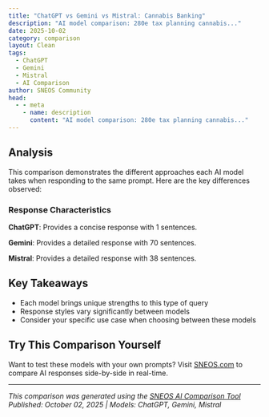 ```yaml
---
title: "ChatGPT vs Gemini vs Mistral: Cannabis Banking"
description: "AI model comparison: 280e tax planning cannabis..."
date: 2025-10-02
category: comparison
layout: Clean
tags:
  - ChatGPT
  - Gemini
  - Mistral
  - AI Comparison
author: SNEOS Community
head:
  - - meta
    - name: description
      content: "AI model comparison: 280e tax planning cannabis..."
---
```


<ChatComparison
  title="ChatGPT vs Gemini vs Mistral: Cannabis Banking"
  prompt="280e tax planning cannabis"
  :responses='{
    "ChatGPT": "Error calling OpenAI API.",
    "Gemini": "Okay, let\u0027s break down tax planning in the cannabis industry under Section 280E of the Internal Revenue Code. This is a complex area, and it\u0027s crucial to consult with qualified tax professionals and legal counsel specializing in cannabis businesses.  I am not a financial advisor, and this is not financial or legal advice.\n\n**Understanding Section 280E**\n\n*   **The Core Issue:** Section 280E of the Internal Revenue Code states that no deduction or credit shall be allowed for amounts paid or incurred in carrying on any trade or business that consists of trafficking in controlled substances (within the meaning of Schedule I and II of the Controlled Substances Act) which is prohibited by Federal law or the law of any State in which such trade or business is conducted.\n*   **Impact on Cannabis Businesses:** Because cannabis is still a Schedule I controlled substance at the federal level, 280E severely limits the deductions that cannabis businesses can take on their federal income tax returns, even in states where cannabis is legal.\n*   **The Result:** Cannabis businesses often pay significantly higher effective tax rates than other businesses because they can\u0027t deduct ordinary business expenses like rent, salaries, marketing, utilities, etc.\n\n**Tax Planning Strategies and Considerations**\n\nDespite the limitations of 280E, there are strategies that cannabis businesses can use to minimize their tax burden:\n\n1.  **Cost of Goods Sold (COGS) Maximization:**\n\n    *   **The Exception:** The IRS allows cannabis businesses to deduct their Cost of Goods Sold (COGS). This is the *direct* cost of producing or acquiring the inventory that is sold.\n    *   **Importance:** Maximizing COGS is critical to reducing taxable income.\n    *   **What\u0027s Included in COGS:**\n        *   *For Cultivators:* Direct materials (seeds, soil, nutrients), direct labor (for cultivation activities), and factory overhead (utilities, depreciation on cultivation equipment).\n        *   *For Processors/Manufacturers:* Direct materials (raw cannabis, packaging), direct labor (for processing/manufacturing), and factory overhead.\n        *   *For Retailers:* The cost of purchasing the cannabis products they sell.\n    *   **Careful Tracking:** Accurate and detailed record-keeping is essential to support your COGS calculations.\n    *   **Inventory Valuation Methods:** Choose an appropriate inventory valuation method (e.g., FIFO, weighted average).  The method must be applied consistently.\n    *   **Inventory Obsolescence:**  Account for obsolete or unsaleable inventory properly.  This may involve write-downs.\n2.  **Dual Business Structure (Careful Implementation Required):**\n\n    *   **The Concept:** Separate the cannabis business into two distinct businesses: one that directly handles cannabis (subject to 280E) and another that provides non-cannabis-related services.\n    *   **Examples:**\n        *   *Cannabis Business:* Cultivation, processing, and retail sales of cannabis.\n        *   *Non-Cannabis Business:* Consulting, security services, brand licensing, real estate holding (renting the property to the cannabis business), or providing equipment.\n    *   **Important Considerations:**\n        *   **Bona Fide Businesses:**  The non-cannabis business *must* be a legitimate business with its own operations, employees, and customers (if applicable). It cannot be a sham created solely to avoid taxes.\n        *   **Arm\u0027s Length Transactions:**  Transactions between the cannabis and non-cannabis businesses must be at \u0022arm\u0027s length,\u0022 meaning they should reflect fair market value.  Inflated prices or artificial transactions will be scrutinized by the IRS.\n        *   **Clear Separation:** Maintain separate bank accounts, accounting records, and business operations for each entity.  Avoid commingling funds or resources.\n    *   **Risk:**  This strategy is complex and has been challenged by the IRS. It\u0027s crucial to have strong legal and accounting support to structure and document the arrangement properly.\n3.  **Detailed Recordkeeping:**\n\n    *   **Essential:** Maintain meticulous records of *all* income and expenses. This is crucial for supporting your COGS calculations, justifying any deductions, and defending your tax position in the event of an audit.\n    *   **What to Track:**\n        *   Invoices and receipts\n        *   Bank statements\n        *   Payroll records\n        *   Inventory records\n        *   Production records\n        *   Sales records\n    *   **Accounting Software:** Use accounting software that is appropriate for the cannabis industry and can track inventory, COGS, and other relevant data.\n4.  **Expense Allocation (With Caution):**\n\n    *   **The Idea:**  Allocate expenses between COGS and other business activities.\n    *   **Example:** If an employee spends part of their time on cultivation activities (COGS) and part of their time on administrative tasks (non-deductible), you might allocate their salary accordingly.\n    *   **Requirements:**\n        *   **Reasonable Allocation Method:** Use a reasonable and consistently applied method for allocating expenses (e.g., time tracking, square footage).\n        *   **Documentation:**  Document the allocation method and the rationale behind it.\n    *   **Risk:**  The IRS may challenge expense allocations if they are not well-supported or appear to be designed to circumvent 280E.\n5.  **Lobbying and Advocacy:**\n\n    *   **Long-Term Solution:** Support efforts to reform federal cannabis laws and remove cannabis from Schedule I of the Controlled Substances Act. This would eliminate the applicability of 280E.\n    *   **Industry Associations:**  Engage with cannabis industry associations that are working on legislative and regulatory reforms.\n6.  **State Tax Considerations:**\n\n    *   **State Laws Vary:** State tax laws regarding cannabis businesses can differ significantly. Some states may allow deductions that are not permitted under federal law.\n    *   **Compliance:**  Ensure you are compliant with all applicable state tax regulations.\n7.  **Tax Credits (Limited Applicability):**\n\n    *   **Research and Development (R\u0026D) Tax Credit:**  If the cannabis business is involved in developing new products or processes, it may be eligible for the R\u0026D tax credit. However, the applicability of this credit to cannabis businesses is complex and subject to IRS scrutiny.\n    *   **Other Credits:** Explore other potential tax credits, but be aware that many credits may be limited or unavailable to cannabis businesses due to 280E.\n8.  **Professional Expertise:**\n\n    *   **Essential:** Work with experienced tax professionals and legal counsel who specialize in the cannabis industry. They can help you navigate the complexities of 280E, develop tax planning strategies, and ensure compliance with all applicable laws and regulations.\n    *   **Due Diligence:**  Carefully vet any tax professional or consultant you hire to ensure they have a strong understanding of the cannabis industry and 280E.\n\n**Important Cautions:**\n\n*   **Aggressive Tax Positions:** Avoid aggressive tax positions that are unlikely to be upheld by the IRS. This can lead to penalties, interest, and potential legal trouble.\n*   **Transparency:** Be transparent with your tax advisors and the IRS. Disclose all relevant information and be prepared to support your tax positions.\n*   **IRS Audits:** Cannabis businesses are at a higher risk of IRS audits. Be prepared to provide documentation and answer questions about your business operations and tax filings.\n*   **Changing Laws:** The legal and regulatory landscape for cannabis is constantly evolving. Stay informed about changes in the law and how they may affect your tax obligations.\n\n**Disclaimer:** This information is for general educational purposes only and should not be considered legal or tax advice. Consult with qualified professionals before making any tax decisions.\n",
    "Mistral": "The Internal Revenue Code (IRC) Section 280E is a significant consideration for businesses involved in the cannabis industry. This section prohibits businesses from deducting ordinary and necessary business expenses if the business consists of trafficking in controlled substances (as defined in Schedule I and II of the Controlled Substances Act). Since cannabis is still classified as a Schedule I substance at the federal level, cannabis businesses are subject to this restriction.\n\nHere are some key points and strategies for tax planning under Section 280E:\n\n### 1. **Cost of Goods Sold (COGS)**\n   - **Deductible Expenses**: COGS are deductible under Section 280E. This includes direct costs associated with the production of cannabis, such as labor, materials, and utilities directly related to growing and processing the product.\n   - **Allocation of Expenses**: Properly allocating expenses between COGS and other business expenses is crucial. Expenses that can be classified as COGS should be maximized to reduce taxable income.\n\n### 2. **Separate Business Entities**\n   - **Dual Business Structure**: Some cannabis businesses create separate entities for different aspects of their operations. For example, one entity handles the cultivation and production (where COGS can be maximized), while another handles retail sales (where expenses are more limited).\n   - **Non-Cannabis Operations**: If a business has non-cannabis operations, those expenses can be deducted normally. For example, a dispensary that also sells non-cannabis products can deduct expenses related to those products.\n\n### 3. **Research and Development (R\u0026D) Credits**\n   - **Qualifying Activities**: Cannabis businesses can potentially qualify for R\u0026D tax credits for activities related to developing new strains, improving cultivation techniques, or creating new products.\n   - **Documentation**: Proper documentation is essential to support R\u0026D claims.\n\n### 4. **State and Local Taxes**\n   - **State Tax Deductions**: While federal deductions are limited, state and local tax laws may offer more flexibility. Cannabis businesses should be aware of state-specific tax laws and deductions.\n   - **Sales Tax**: Ensure compliance with state sales tax requirements, as these can vary significantly.\n\n### 5. **Legal and Accounting Services**\n   - **Professional Advice**: Engaging with tax professionals and attorneys who specialize in cannabis tax law can help navigate the complexities of Section 280E and optimize tax planning.\n   - **Audit Preparedness**: Be prepared for potential audits by maintaining thorough and accurate records.\n\n### 6. **Employee Benefits**\n   - **Health Insurance**: Employee benefits such as health insurance can be deducted as a business expense, even under Section 280E.\n   - **Retirement Plans**: Contributions to retirement plans can also be deducted.\n\n### 7. **Depreciation**\n   - **Capital Expenditures**: Depreciation of capital expenditures, such as equipment and buildings, can be deducted over time.\n   - **Bonus Depreciation**: Some capital expenditures may qualify for bonus depreciation, allowing for a larger deduction in the year of purchase.\n\n### 8. **Interest Expenses**\n   - **Loan Interest**: Interest paid on business loans can be deducted, even under Section 280E.\n\n### 9. **Tax Credits**\n   - **Energy Efficiency**: Some cannabis businesses may qualify for energy efficiency tax credits, especially if they invest in sustainable cultivation practices.\n\n### 10. **Record Keeping**\n   - **Detailed Records**: Maintain detailed records of all expenses, including those that are deductible and those that are not. This is crucial for both tax planning and potential audits.\n\n### Conclusion\nTax planning for cannabis businesses under Section 280E requires a strategic approach to maximize deductions and minimize tax liabilities. Working with experienced tax professionals and legal advisors can help navigate the complexities and ensure compliance with both federal and state tax laws."
  }'
  published-date="08:41"
/>

## Analysis

This comparison demonstrates the different approaches each AI model takes when responding to the same prompt. Here are the key differences observed:

### Response Characteristics

**ChatGPT**: Provides a concise response with 1 sentences. 

**Gemini**: Provides a detailed response with 70 sentences. 

**Mistral**: Provides a detailed response with 38 sentences. 

## Key Takeaways

- Each model brings unique strengths to this type of query
- Response styles vary significantly between models
- Consider your specific use case when choosing between these models

## Try This Comparison Yourself

Want to test these models with your own prompts? Visit [SNEOS.com](https://sneos.com) to compare AI responses side-by-side in real-time.

---

*This comparison was generated using the [SNEOS AI Comparison Tool](https://sneos.com)*
*Published: October 02, 2025 | Models: ChatGPT, Gemini, Mistral*
